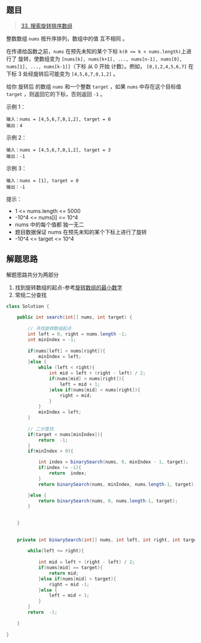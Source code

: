 ## 题目

> [33. 搜索旋转排序数组](https://leetcode-cn.com/problems/search-in-rotated-sorted-array/)

整数数组 `nums` 按升序排列，数组中的值 互不相同 。

在传递给函数之前，`nums` 在预先未知的某个下标  `k(0 <= k < nums.length)`上进行了 旋转，使数组变为 `[nums[k], nums[k+1], ..., nums[n-1], nums[0], nums[1], ..., nums[k-1]]`（下标 从 0 开始 计数）。例如， `[0,1,2,4,5,6,7]`  在下标 3 处经旋转后可能变为  `[4,5,6,7,0,1,2]` 。

给你 旋转后 的数组 `nums` 和一个整数 `target` ，如果 `nums` 中存在这个目标值 `target` ，则返回它的下标，否则返回  `-1` 。

示例 1：

```
输入：nums = [4,5,6,7,0,1,2], target = 0
输出：4
```

示例 2：

```
输入：nums = [4,5,6,7,0,1,2], target = 3
输出：-1
```

示例 3：

```
输入：nums = [1], target = 0
输出：-1
```


提示：

* 1 <= nums.length <= 5000
* -10^4 <= nums[i] <= 10^4
* nums 中的每个值都 独一无二
* 题目数据保证 nums 在预先未知的某个下标上进行了旋转
* -10^4 <= target <= 10^4

## 解题思路

解题思路共分为两部分

1. 找到旋转数组的起点-参考[旋转数组的最小数字](https://book.ironblog.cn/#/books/get_offer/11_%E6%97%8B%E8%BD%AC%E6%95%B0%E7%BB%84%E7%9A%84%E6%9C%80%E5%B0%8F%E6%95%B0%E5%AD%97)
2. 常规二分查找

```java
class Solution {
    
    public int search(int[] nums, int target) {
		
        // 寻找旋转数组起点
        int left = 0, right = nums.length -1;
        int minIndex = -1;
        
        if(nums[left] < nums[right]){
            minIndex = left;
        }else {
            while (left < right){
                int mid = left + (right - left) / 2;
                if(nums[mid] > nums[right]){
                    left = mid + 1;
                }else if(nums[mid] < nums[right]){
                    right = mid;
                }
            }
            minIndex = left;
        }
        
        // 二分查找
        if(target < nums[minIndex]){
            return  -1;
        }
        if(minIndex > 0){

            int index = binarySearch(nums, 0, minIndex - 1, target);
            if(index != -1){
                return  index;
            }
            return binarySearch(nums, minIndex, nums.length-1, target);

        }else {
            return binarySearch(nums, 0, nums.length-1, target);
        }
        
        
    }
    
    
    private int binarySearch(int[] nums, int left, int right, int target){
        
        while(left <= right){
            
            int mid = left + (right - left) / 2;
            if(nums[mid] == target){
                return mid;
            }else if(nums[mid] > target){
                right = mid -1;
            }else {
                left = mid + 1;
            }
        }
        return  -1;
        
    }
    
}
```

